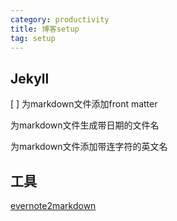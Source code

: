 ```yaml
---
category: productivity
title: 博客setup
tag: setup
---
```


## Jekyll

[ ] 为markdown文件添加front matter

为markdown文件生成带日期的文件名

为markdown文件添加带连字符的英文名

## 工具

[evernote2markdown](https://github.com/goooooouwa/evernote2markdown)